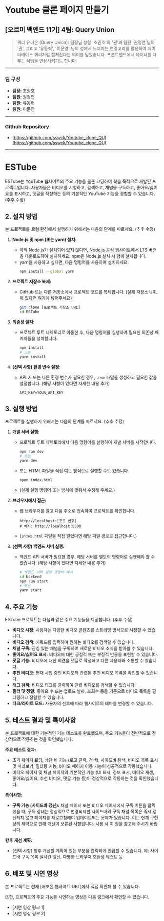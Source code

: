 # Youtube 클론 페이지 만들기

## [오르미 백엔드 11기] 4팀: Query Union

> 쿼리 유니온 (Query Union): 팀장님 성함 '조권호'의 '권'과 팀원 '권정연'님의 '권', 그리고 '유동혁', '이문영' 님의 성에서 느껴지는 연결고리를 활용하여 데이터베이스 쿼리처럼 합쳐진다는 의미를 담았습니다. 프론트엔드에서 데이터를 다루는 작업을 연상시키기도 합니다.

---

### 팀 구성

- **팀장:** 조권호
- **팀원:** 권정연
- **팀원:** 유동혁
- **팀원:** 이문영

---

### Github Repository

- [https://github.com/sswck/Youtube_clone_QU](https://github.com/sswck/Youtube_clone_QU)

---

# ESTube

ESTube는 YouTube 웹사이트의 주요 기능을 클론 코딩하여 학습 목적으로 개발된 프로젝트입니다. 사용자들은 비디오를 시청하고, 검색하고, 채널을 구독하고, 좋아요/싫어요를 표시하고, 댓글을 작성하는 등의 기본적인 YouTube 기능을 경험할 수 있습니다. (추후 수정)

## 2. 설치 방법

본 프로젝트를 로컬 환경에서 실행하기 위해서는 다음의 단계를 따르세요. (추후 수정)

1. **Node.js 및 npm (또는 yarn) 설치:**

   - 아직 Node.js가 설치되어 있지 않다면, [Node.js 공식 웹사이트](https://nodejs.org/)에서 LTS 버전을 다운로드하여 설치하세요. npm은 Node.js 설치 시 함께 설치됩니다.
   - yarn을 사용하고 싶다면, 다음 명령어를 사용하여 설치하세요:
     ```bash
     npm install --global yarn
     ```

2. **프로젝트 저장소 복제:**

   - GitHub 또는 다른 저장소에서 프로젝트 코드를 복제합니다. (실제 저장소 URL이 있다면 여기에 넣어주세요)
     ```bash
     git clone [프로젝트 저장소 URL]
     cd ESTube
     ```

3. **의존성 설치:**

   - 프로젝트 루트 디렉토리로 이동한 후, 다음 명령어를 실행하여 필요한 의존성 패키지들을 설치합니다.
     ```bash
     npm install
     # 또는
     yarn install
     ```

4. **(선택 사항) 환경 변수 설정:**
   - API 키 또는 다른 환경 변수가 필요한 경우, `.env` 파일을 생성하고 필요한 값을 설정합니다. (해당 사항이 있다면 자세한 내용 추가)
     ```
     API_KEY=YOUR_API_KEY
     ```

## 3. 실행 방법

프로젝트를 실행하기 위해서는 다음의 단계를 따르세요. (추후 수정)

1. **개발 서버 실행:**

   - 프로젝트 루트 디렉토리에서 다음 명령어를 실행하여 개발 서버를 시작합니다.
     ```bash
     npm run dev
     # 또는
     yarn dev
     ```
   - 또는 HTML 파일을 직접 여는 방식으로 실행할 수도 있습니다.
     ```bash
     open index.html
     ```
   - (실제 실행 명령어 또는 방식에 맞춰서 수정해 주세요.)

2. **브라우저에서 접근:**

   - 웹 브라우저를 열고 다음 주소로 접속하여 프로젝트를 확인합니다.
     ```
     http://localhost:[포트 번호]
     # 예시: http://localhost:5500
     ```
   - (`index.html` 파일을 직접 열었다면 해당 파일 경로로 접근합니다.)

3. **(선택 사항) 백엔드 서버 실행:**
   - 백엔드 API 서버가 필요한 경우, 해당 서버를 별도의 명령어로 실행해야 할 수 있습니다. (해당 사항이 있다면 자세한 내용 추가)
     ```bash
     # 백엔드 서버 실행 명령어 예시
     cd backend
     npm run start
     # 또는
     yarn start
     ```

## 4. 주요 기능

ESTube 프로젝트는 다음과 같은 주요 기능들을 제공합니다. (추후 수정)

- **비디오 시청:** 사용자는 다양한 비디오 콘텐츠를 스트리밍 방식으로 시청할 수 있습니다.
- **비디오 검색:** 키워드를 입력하여 원하는 비디오를 검색할 수 있습니다.
- **채널 구독:** 관심 있는 채널을 구독하여 새로운 비디오 소식을 받아볼 수 있습니다.
- **좋아요/싫어요 표시:** 비디오에 대한 긍정적 또는 부정적 반응을 표현할 수 있습니다.
- **댓글 기능:** 비디오에 대한 의견을 댓글로 작성하고 다른 사용자와 소통할 수 있습니다.
- **추천 비디오:** 현재 시청 중인 비디오와 관련된 추천 비디오 목록을 확인할 수 있습니다.
- **태그 검색:** 비디오 태그를 클릭하여 관련 비디오를 검색할 수 있습니다.
- **필터 및 정렬:** 좋아요 수 또는 업로드 날짜, 조회수 등을 기준으로 비디오 목록을 필터링하고 정렬할 수 있습니다.
- **다크/라이트 모드:** 사용자의 선호에 따라 웹사이트의 테마를 변경할 수 있습니다.

## 5. 테스트 결과 및 특이사항

본 프로젝트에 대한 기본적인 기능 테스트를 완료했으며, 주요 기능들이 전반적으로 정상적으로 작동하는 것을 확인했습니다.

**주요 테스트 결과:**

- 초기 페이지 로딩, 상단 바 기능 (로고 클릭, 검색), 사이드바 탐색, 비디오 목록 표시 및 미리보기, 필터링 기능, 비디오 페이지 이동 기능이 성공적으로 작동했습니다.
- 비디오 페이지 및 채널 페이지의 기본적인 기능 (UI 표시, 정보 표시, 비디오 재생, 좋아요/싫어요, 추천 비디오, 댓글 기능 등)이 정상적으로 작동하는 것을 확인했습니다.

**특이사항:**

- **구독 기능 (사이드바 갱신):** 채널 페이지 또는 비디오 페이지에서 구독 버튼을 클릭했을 때, 구독 상태는 정상적으로 변경되지만 사이드바의 구독 채널 목록은 즉시 갱신되지 않고 페이지를 새로고침해야 업데이트되는 문제가 있습니다. 이는 현재 구현상의 제약으로 인해 개선이 보류된 사항입니다. 사용 시 이 점을 참고해 주시기 바랍니다.

**향후 개선 계획:**

- (선택 사항) 향후 개선할 계획이 있는 부분을 간략하게 언급할 수 있습니다. 예: 사이드바 구독 목록 실시간 갱신, 다양한 브라우저 호환성 테스트 등

## 6. 배포 및 시연 영상

본 프로젝트는 현재 [배포된 웹사이트 URL]에서 직접 확인해 볼 수 있습니다.

또한, 프로젝트의 주요 기능을 시연하는 영상은 다음 링크에서 확인할 수 있습니다.

- [시연 영상 링크 1]
- [시연 영상 링크 2]
